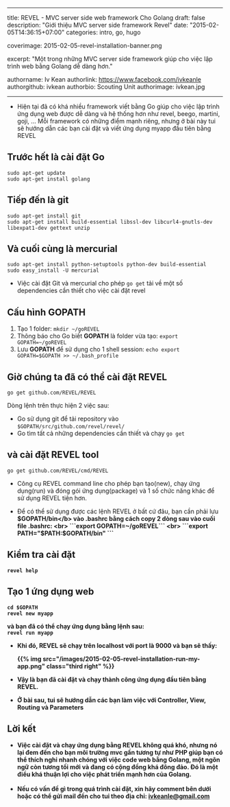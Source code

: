 
---

title: REVEL - MVC server side web framework Cho Golang
draft: false
description: "Giới thiệu MVC server side framework Revel"
date: "2015-02-05T14:36:15+07:00"
categories: intro, go, hugo

coverimage: 2015-02-05-revel-installation-banner.png

excerpt: "Một trong những MVC server side framework giúp cho việc lập trình web bằng Golang dễ dàng hơn."

authorname: Iv Kean
authorlink: https://www.facebook.com/ivkeanle
authorgithub: ivkean
authorbio: Scouting Unit
authorimage: ivkean.jpg

---

- Hiện tại đã có khá nhiều framework viết bằng Go giúp cho việc lập trình ứng dụng web được dễ dàng và hệ thống hơn như revel, beego, martini, goji, … Mỗi framework có những điểm mạnh riêng, nhưng ở bài này tui sẽ hướng dẫn các bạn cài đặt và viết ứng dụng myapp đầu tiên bằng REVEL

## Trước hết là cài đặt Go
```sudo apt-get update```<br>
```sudo apt-get install golang ```

## Tiếp đến là  git 
```sudo apt-get install git``` <br>
```sudo apt-get install build-essential libssl-dev libcurl4-gnutls-dev libexpat1-dev gettext unzip```


## Và cuối cùng là mercurial 
```sudo apt-get install python-setuptools python-dev build-essential``` <br>
```sudo easy_install -U mercurial```<br>

- Việc cài đặt Git và mercurial cho phép ```go get``` tải về một số dependencies cần thiết cho việc cài đặt revel

## Cấu hình GOPATH 
1. Tạo 1 folder: ```mkdir ~/goREVEL``` <br>
2. Thông báo cho Go biết <b>GOPATH</b> là folder vừa tạo: ```export GOPATH=~/goREVEL``` <br>
3. Lưu <b>GOPATH</b> để sử dụng cho 1 shell session: ```echo export GOPATH=$GOPATH >> ~/.bash_profile``` 

## Giờ chúng ta đã có thể cài đặt REVEL
```go get github.com/REVEL/REVEL```<br>

Dòng lệnh trên thực hiện 2 việc sau:<br>
+ Go sử dụng git để tải repository vào ```$GOPATH/src/github.com/revel/revel/```<br>
+ Go tìm tất cả những dependencies cần thiết và chạy ```go get```

## và cài đặt REVEL tool	 
```go get github.com/REVEL/cmd/REVEL``` <br>

- Công cụ REVEL command line cho phép bạn tạo(new), chạy ứng dụng(run) và đóng gói ứng dụng(package) và 1 số chức năng khác để sử dụng REVEL tiện hơn.  <br>

- Để có thể sử dụng được các lệnh REVEL ở bất cứ đâu, bạn cần phải lưu <b>$GOPATH/bin</b> vào .bashrc bằng cách copy 2 dòng sau vào cuối file .bashrc: <br>
```export GOPATH=~/goREVEL```  <br>
```export PATH="$PATH:$GOPATH/bin" ```
	
## Kiểm tra cài đặt 
```revel help``` 

## Tạo 1 ứng dụng web

```cd $GOPATH``` <br>
```revel new myapp``` <br>

và bạn đã có thể chạy ứng dụng bằng lệnh sau: <br>
    ```revel run myapp``` <br>

- Khi đó, REVEL sẽ chạy trên localhost với port là 9000 và bạn sẽ thấy: <br>

	{{% img src="/images/2015-02-05-revel-installation-run-my-app.png" class="third right" %}}

- Vậy là bạn đã cài đặt và chạy thành công ứng dụng đầu tiên bằng REVEL. <br>
- Ở bài sau, tui sẽ hướng dẫn các bạn làm việc với Controller, View, Routing và Parameters <br>

## Lời kết
- Việc cài đặt và chạy ứng dụng bằng REVEL không quá khó, nhưng nó lại đem đến cho bạn môi trường mvc gần tương tự như PHP giúp bạn có thể thích nghi nhanh chóng với việc code web bằng Golang, một ngôn ngữ còn tương tối mới và đang có cộng đồng khá đông đảo. Đó là một điều khá thuận lợi cho việc phát triển mạnh hơn của Golang. <br><br>
- Nếu có vấn đề gì trong quá trình cài đặt, xin hãy comment bên dưới hoặc có thể gửi mail đến cho tui theo địa chỉ: ivkeanle@gmail.com
 
